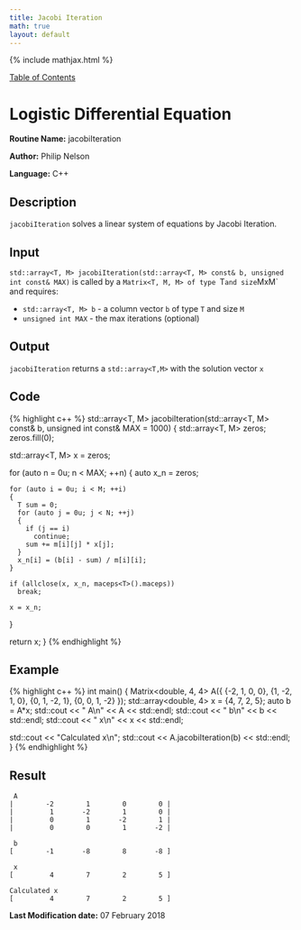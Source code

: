 ```yaml
---
title: Jacobi Iteration
math: true
layout: default
---
```


{% include mathjax.html %}

<a href="https://philipnelson5.github.io/MATH5620/SoftwareManual"> Table of Contents </a>
# Logistic Differential Equation

**Routine Name:** jacobiIteration

**Author:** Philip Nelson

**Language:** C++

## Description

`jacobiIteration` solves a linear system of equations by Jacobi Iteration.

## Input

`std::array<T, M> jacobiIteration(std::array<T, M> const& b, unsigned int const& MAX)` is called by a `Matrix<T, M, M> of type `T` and size `MxM` and requires:

* `std::array<T, M> b` - a column vector `b` of type `T` and size `M`
* `unsigned int MAX` - the max iterations (optional)

## Output

`jacobiIteration` returns a `std::array<T,M>` with the solution vector `x`

## Code
{% highlight c++ %}
std::array<T, M> jacobiIteration(std::array<T, M> const& b, unsigned int const& MAX = 1000)
{
  std::array<T, M> zeros;
  zeros.fill(0);

  std::array<T, M> x = zeros;

  for (auto n = 0u; n < MAX; ++n)
  {
    auto x_n = zeros;

    for (auto i = 0u; i < M; ++i)
    {
      T sum = 0;
      for (auto j = 0u; j < N; ++j)
      {
        if (j == i)
          continue;
        sum += m[i][j] * x[j];
      }
      x_n[i] = (b[i] - sum) / m[i][i];
    }

    if (allclose(x, x_n, maceps<T>().maceps))
      break;

    x = x_n;
  }

  return x;
}
{% endhighlight %}

## Example
{% highlight c++ %}
int main()
{
  Matrix<double, 4, 4> A({
      {-2, 1, 0, 0},
      {1, -2, 1, 0},
      {0, 1, -2, 1},
      {0, 0, 1, -2}
      });
  std::array<double, 4> x = {4, 7, 2, 5};
  auto b = A*x;
  std::cout << " A\n" << A << std::endl;
  std::cout << " b\n" << b << std::endl;
  std::cout << " x\n" << x << std::endl;

  std::cout << "Calculated x\n";
  std::cout << A.jacobiIteration(b) << std::endl;
}
{% endhighlight %}

## Result
```
 A
|        -2        1        0        0 |
|         1       -2        1        0 |
|         0        1       -2        1 |
|         0        0        1       -2 |

 b
[        -1       -8        8       -8 ]

 x
[         4        7        2        5 ]

Calculated x
[         4        7        2        5 ]

```

**Last Modification date:** 07 February 2018
